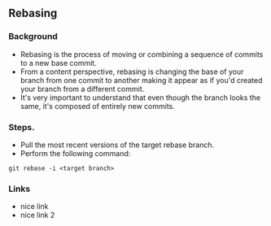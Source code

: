 ## Rebasing

### Background
- Rebasing is the process of moving or combining a sequence of commits to a new base commit.
- From a content perspective, rebasing is changing the base of your branch from one commit to another making it appear as if you'd created your branch from a different commit.
- It's very important to understand that even though the branch looks the same, it's composed of entirely new commits.

### Steps.
- Pull the most recent versions of the target rebase branch.
- Perform the following command: 
```
git rebase -i <target branch>
```
### Links
- nice link
- nice link 2
